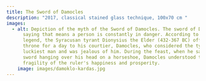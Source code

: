 ```yaml
---
title: The Sword of Damocles
description: "2017, classical stained glass technique, 100x70 cm "
images:
  - alt: Depiction of the myth of the Sword of Damocles. The sword of Damocles is a
      saying that means a person is constantly in danger. According to Greek
      legend, the Syracusan tyrant Dionysius the Elder (432-367 BC) offered the
      throne for a day to his courtier, Damocles, who considered the tyrant the
      luckiest man and was jealous of him. During the feast, when he saw a sharp
      sword hanging over his head on a horseshoe, Damocles understood the
      fragility of the ruler's happiness and prosperity.
    image: images/damoklo-kardas.jpg
---
```

